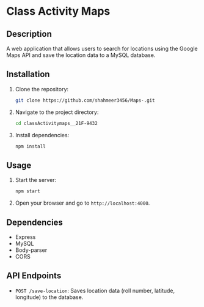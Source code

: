 # Class Activity Maps

## Description
A web application that allows users to search for locations using the Google Maps API and save the location data to a MySQL database.

## Installation
1. Clone the repository:
   ```bash
   git clone https://github.com/shahmeer3456/Maps-.git
   ```
2. Navigate to the project directory:
   ```bash
   cd classActivitymaps__21F-9432
   ```
3. Install dependencies:
   ```bash
   npm install
   ```

## Usage
1. Start the server:
   ```bash
   npm start
   ```
2. Open your browser and go to `http://localhost:4000`.

## Dependencies
- Express
- MySQL
- Body-parser
- CORS

## API Endpoints
- `POST /save-location`: Saves location data (roll number, latitude, longitude) to the database.
